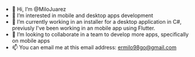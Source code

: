 - 👋 Hi, I’m @MiloJuarez
- 👀 I’m interested in mobile and desktop apps development
- 🌱 I’m currently working in an installer for a desktop application in C#, previusly I've been working in an mobile app using Flutter.
- 💞️ I’m looking to collaborate in a team to develop more apps, specifically on mobile apps
- 📫 You can email me at this email address: ermilo98go@gmail.com

<!---
MiloJuarez/MiloJuarez is a ✨ special ✨ repository because its `README.md` (this file) appears on your GitHub profile.
You can click the Preview link to take a look at your changes.
--->
